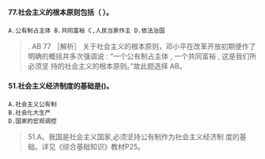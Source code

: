 #### 77.社会主义的根本原则包括（ ）。
    A.公有制占主体 B.共同富裕 C,人民当家作主 D.依法治国
>  . AB  77 ［解析］ 关于社会主义的根本原则，邓小平在改革开放初期便作了
    明确的概括并多次强调说 : “一个公有制占主体 , 一个共同富裕 , 这是我们所必须坚
    持的社会主义的根本原则。”故此题选择 AB。

#### 51.社会主义经济制度的基础是()。
    A.社会主义公有制
    B.社会化大生产
    D.国家的宏观调控
>   51.A。我国是社会主义国家,必须坚持公有制作为社会主义经济制
    度的基础。详见《综合基础知识》教材P25。




